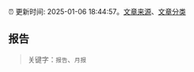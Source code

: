:alarm_clock: 更新时间: 2025-01-06 18:44:57。[文章来源](/README.md)、[文章分类](/TAGS.md)

## 报告


> 关键字：`报告`、`月报`



